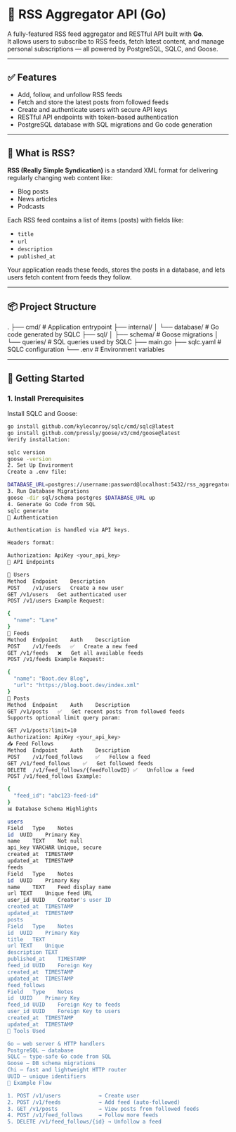 # 📰 RSS Aggregator API (Go)

A fully-featured RSS feed aggregator and RESTful API built with **Go**.  
It allows users to subscribe to RSS feeds, fetch latest content, and manage personal subscriptions — all powered by PostgreSQL, SQLC, and Goose.

---

## ✅ Features

- Add, follow, and unfollow RSS feeds
- Fetch and store the latest posts from followed feeds
- Create and authenticate users with secure API keys
- RESTful API endpoints with token-based authentication
- PostgreSQL database with SQL migrations and Go code generation

---

## 🧠 What is RSS?

**RSS (Really Simple Syndication)** is a standard XML format for delivering regularly changing web content like:

- Blog posts
- News articles
- Podcasts

Each RSS feed contains a list of items (posts) with fields like:

- `title`
- `url`
- `description`
- `published_at`

Your application reads these feeds, stores the posts in a database, and lets users fetch content from feeds they follow.

---

## 📦 Project Structure

.
├── cmd/ # Application entrypoint
├── internal/
│ └── database/ # Go code generated by SQLC
├── sql/
│ ├── schema/ # Goose migrations
│ └── queries/ # SQL queries used by SQLC
├── main.go
├── sqlc.yaml # SQLC configuration
└── .env # Environment variables


---

## 🚀 Getting Started

### 1. Install Prerequisites

Install SQLC and Goose:

```bash
go install github.com/kyleconroy/sqlc/cmd/sqlc@latest
go install github.com/pressly/goose/v3/cmd/goose@latest
Verify installation:

sqlc version
goose -version
2. Set Up Environment
Create a .env file:

DATABASE_URL=postgres://username:password@localhost:5432/rss_aggregator?sslmode=disable
3. Run Database Migrations
goose -dir sql/schema postgres $DATABASE_URL up
4. Generate Go Code from SQL
sqlc generate
🔐 Authentication

Authentication is handled via API keys.

Headers format:

Authorization: ApiKey <your_api_key>
📡 API Endpoints

🧍 Users
Method	Endpoint	Description
POST	/v1/users	Create a new user
GET	/v1/users	Get authenticated user
POST /v1/users Example Request:

{
  "name": "Lane"
}
📡 Feeds
Method	Endpoint	Auth	Description
POST	/v1/feeds	✅	Create a new feed
GET	/v1/feeds	❌	Get all available feeds
POST /v1/feeds Example Request:

{
  "name": "Boot.dev Blog",
  "url": "https://blog.boot.dev/index.xml"
}
📰 Posts
Method	Endpoint	Auth	Description
GET	/v1/posts	✅	Get recent posts from followed feeds
Supports optional limit query param:

GET /v1/posts?limit=10
Authorization: ApiKey <your_api_key>
📥 Feed Follows
Method	Endpoint	Auth	Description
POST	/v1/feed_follows	✅	Follow a feed
GET	/v1/feed_follows	✅	Get followed feeds
DELETE	/v1/feed_follows/{feedFollowID}	✅	Unfollow a feed
POST /v1/feed_follows Example:

{
  "feed_id": "abc123-feed-id"
}
📊 Database Schema Highlights

users
Field	Type	Notes
id	UUID	Primary Key
name	TEXT	Not null
api_key	VARCHAR	Unique, secure
created_at	TIMESTAMP	
updated_at	TIMESTAMP	
feeds
Field	Type	Notes
id	UUID	Primary Key
name	TEXT	Feed display name
url	TEXT	Unique feed URL
user_id	UUID	Creator's user ID
created_at	TIMESTAMP	
updated_at	TIMESTAMP	
posts
Field	Type	Notes
id	UUID	Primary Key
title	TEXT	
url	TEXT	Unique
description	TEXT	
published_at	TIMESTAMP	
feed_id	UUID	Foreign Key
created_at	TIMESTAMP	
updated_at	TIMESTAMP	
feed_follows
Field	Type	Notes
id	UUID	Primary Key
feed_id	UUID	Foreign Key to feeds
user_id	UUID	Foreign Key to users
created_at	TIMESTAMP	
updated_at	TIMESTAMP	
🔧 Tools Used

Go – web server & HTTP handlers
PostgreSQL – database
SQLC – type-safe Go code from SQL
Goose – DB schema migrations
Chi – fast and lightweight HTTP router
UUID – unique identifiers
🧪 Example Flow

1. POST /v1/users            → Create user
2. POST /v1/feeds            → Add feed (auto-followed)
3. GET /v1/posts             → View posts from followed feeds
4. POST /v1/feed_follows     → Follow more feeds
5. DELETE /v1/feed_follows/{id} → Unfollow a feed
